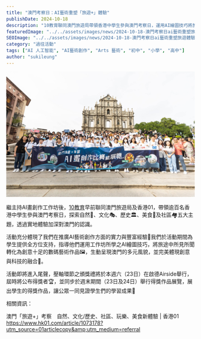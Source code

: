 ```yaml
---
title: "澳門考察日：AI藝術重塑「旅遊+」體驗"
publishDate: 2024-10-18
description: "10教育聯同澳門旅遊局帶領香港中學生參與澳門考察日，運用AI繪圖技巧將旅遊體驗轉化為數碼藝術作品，展現創意與科技融合的創新教育模式。"
featuredImage: "../../assets/images/news/2024-10-18-澳門考察日ai藝術重塑旅遊體驗/image1.jpg"
SEOImage: "../../assets/images/news/2024-10-18-澳門考察日ai藝術重塑旅遊體驗/image1.jpg"
category: "過往活動"
tags: ["AI 人工智能", "AI藝術創作", "Arts 藝術", "初中", "小學", "高中"]
author: "sukileung"
---
```


![](../../assets/images/news/2024-10-18-澳門考察日ai藝術重塑旅遊體驗/image1.jpg)

繼主持AI畫創作工作坊後，[10教育](/)早前聯同澳門旅遊局及香港01，帶領逾百名香港中學生參與澳門考察日，探索自然🌿、文化🎭、歷史🏛️、美食🍴及社區🏘️五大主題，透過實地體驗加深對澳門的認識。

活動充分體現了我們在推廣AI藝術創作方面的實力與豐富經驗🌟我們於活動期間為學生提供全方位支持，指導他們運用工作坊所學之AI繪圖技巧，將旅途中所見所聞轉化為創意十足的數碼藝術作品🖼️，生動呈現澳門的多元風貌，並完美體現創意與科技的融合👏。

活動即將進入尾聲，壓軸環節之頒獎禮將於本週六（23日）在啟德Airside舉行，屆時將公布得獎者🏆，並同步於週末期間（23日及24日）舉行得獎作品展覽，展出學生的得獎作品，讓公眾一同見證學生們的學習成果🎉

相關資訊：

澳門「旅遊+」考察　自然、文化/歷史、社區、玩樂、美食新體驗 | 香港01 https://www.hk01.com/article/1073178?utm_source=01articlecopy&amp;utm_medium=referral

